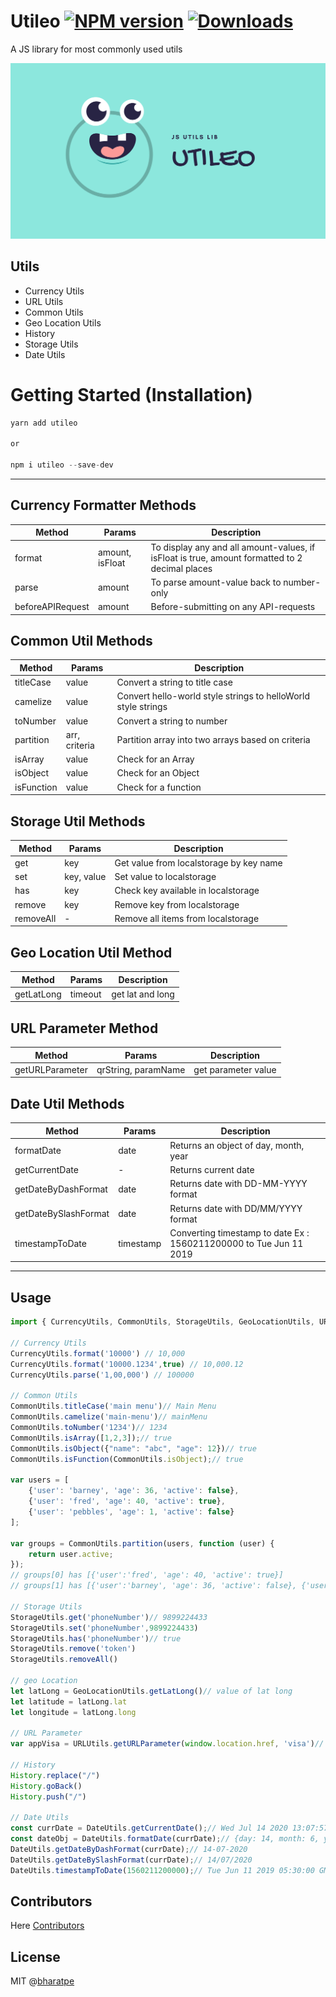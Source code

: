 # Utileo [![NPM version](https://img.shields.io/npm/v/utileo.svg)](https://www.npmjs.com/package/utileo) [![Downloads](http://img.shields.io/npm/dm/utileo.svg)](https://npmjs.org/package/utileo)

A JS library for most commonly used utils

![Utileo](/assets/utileo.png)

## Utils
 - Currency Utils
 - URL Utils
 - Common Utils
 - Geo Location Utils
 - History
 - Storage Utils
 - Date Utils

 # Getting Started (Installation)

```javascript
yarn add utileo

or

npm i utileo --save-dev
```

--------------------------------------------------------------------------------
## Currency Formatter Methods

  Method                          |     Params       |        Description
----------------------------------|------------------|------------------------------------------
  format                          | amount, isFloat  |  To display any and all amount-values, if isFloat is true, amount formatted to 2 decimal places
  parse                           |      amount      |  To parse amount-value back to number-only
  beforeAPIRequest                |      amount      |  Before-submitting on any API-requests

## Common Util Methods

  Method                          |     Params       |        Description
----------------------------------|------------------|---------------------------------------------------------------
  titleCase                       |      value       |  Convert a string to title case
  camelize                        |      value       |  Convert hello-world style strings to helloWorld style strings 
  toNumber                        |      value       |  Convert a string to number
  partition                       |   arr, criteria  |  Partition array into two arrays based on criteria
  isArray                         |      value       |  Check for an Array
  isObject                        |      value       |  Check for an Object
  isFunction                      |      value       |  Check for a function

## Storage Util Methods

  Method                          |     Params       |        Description
----------------------------------|------------------|-----------------------------------------
  get                             |      key         |  Get value from localstorage by key name
  set                             |    key, value    |  Set value to localstorage
  has                             |      key         |  Check key available in localstorage
  remove                          |      key         |  Remove key from localstorage
  removeAll                       |       -          |  Remove all items from localstorage

## Geo Location Util Method

  Method                          |     Params       |        Description
----------------------------------|------------------|----------------------------
  getLatLong                      |     timeout      |  get lat and long

## URL Parameter Method

  Method                          |     Params           |        Description
----------------------------------|----------------------|----------------------------
  getURLParameter                 |  qrString, paramName |  get parameter value

## Date Util Methods

  Method                          |     Params       |        Description
----------------------------------|------------------|---------------------------------------------------------------------
  formatDate                      |      date        |  Returns an object of day, month, year
  getCurrentDate                  |        -         |  Returns current date
  getDateByDashFormat             |      date        |  Returns date with DD-MM-YYYY format
  getDateBySlashFormat            |      date        |  Returns date with DD/MM/YYYY format
  timestampToDate                 |    timestamp     |  Converting timestamp to date Ex : 1560211200000 to Tue Jun 11 2019

----------------------------------------------------------------------------------------------------------------------------

## Usage
```javascript
import { CurrencyUtils, CommonUtils, StorageUtils, GeoLocationUtils, URLUtils, History, DateUtils } from 'utileo';

// Currency Utils
CurrencyUtils.format('10000') // 10,000
CurrencyUtils.format('10000.1234',true) // 10,000.12
CurrencyUtils.parse('1,00,000') // 100000 

// Common Utils
CommonUtils.titleCase('main menu')// Main Menu
CommonUtils.camelize('main-menu')// mainMenu
CommonUtils.toNumber('1234')// 1234
CommonUtils.isArray([1,2,3]);// true
CommonUtils.isObject({"name": "abc", "age": 12})// true
CommonUtils.isFunction(CommonUtils.isObject);// true

var users = [
	{'user': 'barney', 'age': 36, 'active': false},
	{'user': 'fred', 'age': 40, 'active': true},
	{'user': 'pebbles', 'age': 1, 'active': false}
];

var groups = CommonUtils.partition(users, function (user) {
	return user.active;
});
// groups[0] has [{'user':'fred', 'age': 40, 'active': true}]
// groups[1] has [{'user':'barney', 'age': 36, 'active': false}, {'user': 'pebbles', 'age': 1, 'active': false}]

// Storage Utils
StorageUtils.get('phoneNumber')// 9899224433
StorageUtils.set('phoneNumber',9899224433)
StorageUtils.has('phoneNumber')// true
StorageUtils.remove('token')
StorageUtils.removeAll()

// geo Location
let latLong = GeoLocationUtils.getLatLong()// value of lat long
let latitude = latLong.lat
let longitude = latLong.long

// URL Parameter
var appVisa = URLUtils.getURLParameter(window.location.href, 'visa')// 12n23be3h3bhbbh34

// History
History.replace("/")
History.goBack()
History.push("/")

// Date Utils
const currDate = DateUtils.getCurrentDate();// Wed Jul 14 2020 13:07:57 GMT+0530 (India Standard Time)
const dateObj = DateUtils.formatDate(currDate);// {day: 14, month: 6, year: 2020}
DateUtils.getDateByDashFormat(currDate);// 14-07-2020
DateUtils.getDateBySlashFormat(currDate);// 14/07/2020
DateUtils.timestampToDate(1560211200000);// Tue Jun 11 2019 05:30:00 GMT+0530 (India Standard Time)

```

## Contributors
Here [Contributors](https://github.com/bharatpe/utileo/graphs/contributors)


## License
MIT @[bharatpe](https://bharatpe.in)
